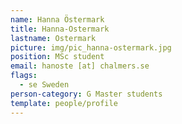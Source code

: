 ```yaml
---
name: Hanna Östermark
title: Hanna-Ostermark
lastname: Ostermark
picture: img/pic_hanna-ostermark.jpg
position: MSc student
email: hanoste [at] chalmers.se
flags:
  - se Sweden
person-category: G Master students
template: people/profile
---
```

